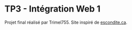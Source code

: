 # TP3 - Intégration Web 1

Projet final réalisé par Trimel755.
Site inspiré de [escondite.ca](https://escondite.ca).
